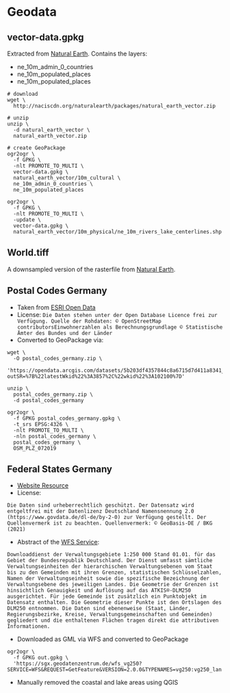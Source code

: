 # Geodata

## vector-data.gpkg

Extracted from [Natural Earth](https://www.naturalearthdata.com/). Contains the layers:
- ne_10m_admin_0_countries
- ne_10m_populated_places
- ne_10m_populated_places

```shell
# download
wget \
  http://naciscdn.org/naturalearth/packages/natural_earth_vector.zip

# unzip
unzip \
  -d natural_earth_vector \
  natural_earth_vector.zip

# create GeoPackage
ogr2ogr \
  -f GPKG \
  -nlt PROMOTE_TO_MULTI \
  vector-data.gpkg \
  natural_earth_vector/10m_cultural \
  ne_10m_admin_0_countries \
  ne_10m_populated_places

ogr2ogr \
  -f GPKG \
  -nlt PROMOTE_TO_MULTI \
  -update \
  vector-data.gpkg \
  natural_earth_vector/10m_physical/ne_10m_rivers_lake_centerlines.shp
```

## World.tiff

A downsampled version of the rasterfile from [Natural Earth](https://www.naturalearthdata.com/).

## Postal Codes Germany

- Taken from [ESRI Open Data](https://opendata-esri-de.opendata.arcgis.com/datasets/5b203df4357844c8a6715d7d411a8341_0?geometry=7.120%2C47.019%2C12.294%2C48.314)
- License: `Die Daten stehen unter der Open Database Licence frei zur Verfügung. Quelle der Rohdaten: © OpenStreetMap contributorsEinwohnerzahlen als Berechnungsgrundlage © Statistische Ämter des Bundes und der Länder`
- Converted to GeoPackage via:

```shell
wget \
  -O postal_codes_germany.zip \
  'https://opendata.arcgis.com/datasets/5b203df4357844c8a6715d7d411a8341_0.zip?outSR=%7B%22latestWkid%22%3A3857%2C%22wkid%22%3A102100%7D'

unzip \
  postal_codes_germany.zip \
  -d postal_codes_germany

ogr2ogr \
  -f GPKG postal_codes_germany.gpkg \
  -t_srs EPSG:4326 \
  -nlt PROMOTE_TO_MULTI \
  -nln postal_codes_germany \
  postal_codes_germany \
  OSM_PLZ_072019
```

## Federal States Germany

- [Website Resource](https://mis.bkg.bund.de/trefferanzeige?docuuid=cfbe95dc-81b9-4704-a61c-d71070d15fd3)
- License:
```
Die Daten sind urheberrechtlich geschützt. Der Datensatz wird entgeltfrei mit der Datenlizenz Deutschland Namensnennung 2.0 (https://www.govdata.de/dl-de/by-2-0) zur Verfügung gestellt. Der Quellenvermerk ist zu beachten. Quellenvermerk: © GeoBasis-DE / BKG (2021)
```
- Abstract of the [WFS Service](https://sgx.geodatenzentrum.de/wfs_vg250?REQUEST=GetCapabilities&SERVICE=WFS):
```
Downloaddienst der Verwaltungsgebiete 1:250 000 Stand 01.01. für das Gebiet der Bundesrepublik Deutschland. Der Dienst umfasst sämtliche Verwaltungseinheiten der hierarchischen Verwaltungsebenen vom Staat bis zu den Gemeinden mit ihren Grenzen, statistischen Schlüsselzahlen, Namen der Verwaltungseinheit sowie die spezifische Bezeichnung der Verwaltungsebene des jeweiligen Landes. Die Geometrie der Grenzen ist hinsichtlich Genauigkeit und Auflösung auf das ATKIS®-DLM250 ausgerichtet. Für jede Gemeinde ist zusätzlich ein Punktobjekt im Datensatz enthalten. Die Geometrie dieser Punkte ist den Ortslagen des DLM250 entnommen. Die Daten sind ebenenweise (Staat, Länder, Regierungsbezirke, Kreise, Verwaltungsgemeinschaften und Gemeinden) gegliedert und die enthaltenen Flächen tragen direkt die attributiven Informationen.
```
- Downloaded as GML via WFS and converted to GeoPackage
```shell
ogr2ogr \
  -f GPKG out.gpkg \
  'https://sgx.geodatenzentrum.de/wfs_vg250?SERVICE=WFS&REQUEST=GetFeature&VERSION=2.0.0&TYPENAMES=vg250:vg250_lan'
```
- Manually removed the coastal and lake areas using QGIS